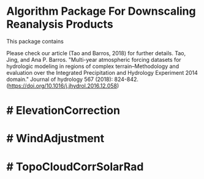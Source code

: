 # Algorithm Package For Downscaling Reanalysis Products

This package contains 

Please check our article (Tao and Barros, 2018) for further details.
Tao, Jing, and Ana P. Barros. "Multi-year atmospheric forcing datasets for hydrologic modeling in regions of complex terrain–Methodology and evaluation over the Integrated Precipitation and Hydrology Experiment 2014 domain." Journal of hydrology 567 (2018): 824-842. (https://doi.org/10.1016/j.jhydrol.2016.12.058)


# # ElevationCorrection


# # WindAdjustment

# # TopoCloudCorrSolarRad

